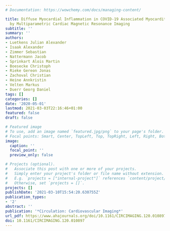 ```yaml
---
# Documentation: https://wowchemy.com/docs/managing-content/

title: Diffuse Myocardial Inflammation in COVID-19 Associated Myocarditis Detected
  by Multiparametric Cardiac Magnetic Resonance Imaging
subtitle: ''
summary: ''
authors:
- Luetkens Julian Alexander
- Isaak Alexander
- Zimmer Sebastian
- Nattermann Jacob
- Sprinkart Alois Martin
- Boesecke Christoph
- Rieke Gereon Jonas
- Zachoval Christian
- Heine Annkristin
- Velten Markus
- Duerr Georg Daniel
tags: []
categories: []
date: '2020-05-01'
lastmod: 2021-03-03T22:16:46+01:00
featured: false
draft: false

# Featured image
# To use, add an image named `featured.jpg/png` to your page's folder.
# Focal points: Smart, Center, TopLeft, Top, TopRight, Left, Right, BottomLeft, Bottom, BottomRight.
image:
  caption: ''
  focal_point: ''
  preview_only: false

# Projects (optional).
#   Associate this post with one or more of your projects.
#   Simply enter your project's folder or file name without extension.
#   E.g. `projects = ["internal-project"]` references `content/project/deep-learning/index.md`.
#   Otherwise, set `projects = []`.
projects: []
publishDate: '2021-03-10T15:54:20.630755Z'
publication_types:
- '2'
abstract: ''
publication: '*Circulation: Cardiovascular Imaging*'
url_pdf: https://www.ahajournals.org/doi/10.1161/CIRCIMAGING.120.010897
doi: 10.1161/CIRCIMAGING.120.010897
---
```

